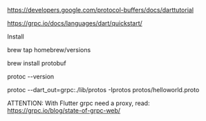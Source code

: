 https://developers.google.com/protocol-buffers/docs/darttutorial

https://grpc.io/docs/languages/dart/quickstart/


Install 

brew tap homebrew/versions

brew install protobuf

protoc --version

protoc --dart_out=grpc:./lib/protos -Iprotos protos/helloworld.proto

ATTENTION: With Flutter grpc need a proxy, read:
https://grpc.io/blog/state-of-grpc-web/
